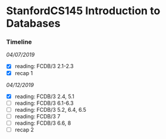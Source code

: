 # StanfordCS145 Introduction to Databases

### Timeline
*04/07/2019*
- [x] reading: FCDB/3 2.1-2.3
- [x] recap 1

*04/12/2019*
- [x] reading: FCDB/3 2.4, 5.1
- [ ] reading: FCDB/3 6.1-6.3
- [ ] reading: FCDB/3 5.2, 6.4, 6.5
- [ ] reading: FCDB/3 7
- [ ] reading: FCDB/3 6.6, 8
- [ ] recap 2
